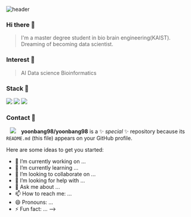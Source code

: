 ![header](https://capsule-render.vercel.app/api?type=wave&color=auto&height=300&section=header&text=capsule%20render&fontSize=90)

### Hi there 👋
> I'm a master degree student in bio brain engineering(KAIST).
> Dreaming of becoming data scientist.

### Interest 🔭
> AI
> Data science
> Bioinformatics

### Stack 🔭
<img src="https://img.shields.io/badge/PYTHON-3776AB?style=for-the-badge&logo=python&logoColor=white">
<img src="https://img.shields.io/badge/C++-00599C?style=for-the-badge&logo=c++&logoColor=white">
<img src="https://img.shields.io/badge/PYTORCH-EE4C2C?style=for-the-badge&logo=pytorch&logoColor=white">

### Contact 💬
<img src="http://img.shields.io/badge/Gmail-EA4335?style=flat&logo=Gmail&logoColor=white&link=https://beong2306@gmail.com"
        style="height : auto; margin-left : 10px; margin-right : 10px;"/>
**yoonbang98/yoonbang98** is a ✨ _special_ ✨ repository because its `README.md` (this file) appears on your GitHub profile.

Here are some ideas to get you started:

- 🔭 I’m currently working on ...
- 🌱 I’m currently learning ...
- 👯 I’m looking to collaborate on ...
- 🤔 I’m looking for help with ...
- 💬 Ask me about ...
- 📫 How to reach me: ...
- 😄 Pronouns: ...
- ⚡ Fun fact: ...
-->
